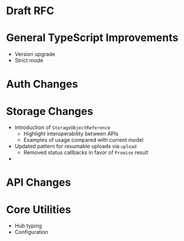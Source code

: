 # Draft RFC

# General TypeScript Improvements
- Version upgrade
- Strict mode

# Auth Changes
# Storage Changes
- Introduction of `StorageObjectReference`
  - Highlight interoperability between APIs
  - Examples of usage compared with current model
- Updated pattern for resumable uploads via `upload`
  - Removed status callbacks in favor of `Promise` result
- 

# API Changes

# Core Utilities
- Hub typing
- Configuration
